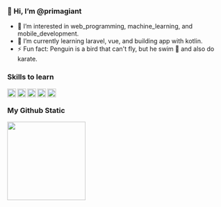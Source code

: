 ### 👋 Hi, I’m @primagiant
- 👀 I’m interested in web_programming, machine_learning, and mobile_development.
- 🌱 I’m currently learning laravel, vue, and building app with kotlin.
- ⚡ Fun fact: Penguin is a bird that can't fly, but he swim 🐧 and also do karate.

### Skills to learn

<a href="#"><img align="left" alt="JavaScript" title="JavaScript" width="20px" src="https://upload.wikimedia.org/wikipedia/commons/9/99/Unofficial_JavaScript_logo_2.svg" /></a>
<a href="#"><img align="left" alt="Kotlin" title="Kotlin" width="20px" src="https://upload.wikimedia.org/wikipedia/commons/0/06/Kotlin_Icon.svg" /></a>
<a href="#"><img align="left" alt="PHP" title="PHP" width="20px" src="https://upload.wikimedia.org/wikipedia/commons/2/27/PHP-logo.svg" /></a>
<a href="#"><img align="left" alt="Kotlin" title="Kotlin" width="20px" src="https://upload.wikimedia.org/wikipedia/commons/0/06/Kotlin_Icon.svg" /></a>
<a href="#"><img align="left" alt="Kotlin" title="Kotlin" width="20px" src="https://upload.wikimedia.org/wikipedia/commons/0/06/Kotlin_Icon.svg" /></a>
<br>

### My Github Static
<a href="https://github.com/primagiant">
  <img height="180em" src="https://github-readme-stats-eight-theta.vercel.app/api?username=primagiant&show_icons=true&include_all_commits=true&count_private=true"/>
</a>

<!--
- 🔭 I’m currently working on ...
- 🌱 I’m currently learning ...
- 👯 I’m looking to collaborate on ...
- 🤔 I’m looking for help with ...
- 💬 Ask me about ...
- 📫 How to reach me: ...
- 😄 Pronouns: ...
-->
